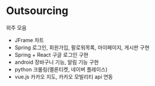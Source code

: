 # Outsourcing
외주 모음

- JFrame 차트
- Spring 로그인, 회원가입, 팔로워목록, 마이페이지, 게시판 구현
- Spring + React 구글 로그인 구현
- android 장바구니 기능, 알림 기능 구현
- python 크롤링(멜론티켓, 네이버 플레이스)
- vue.js 카카오 지도, 카카오 모빌리티 api 연동
